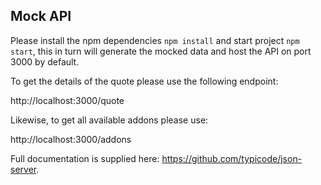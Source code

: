 ## Mock API

Please install the npm dependencies `npm install` and start project `npm start`, this in turn will generate the mocked data and host the API on port 3000 by default.

To get the details of the quote please use the following endpoint:

http://localhost:3000/quote

Likewise, to get all available addons please use:

http://localhost:3000/addons

Full documentation is supplied here: https://github.com/typicode/json-server.